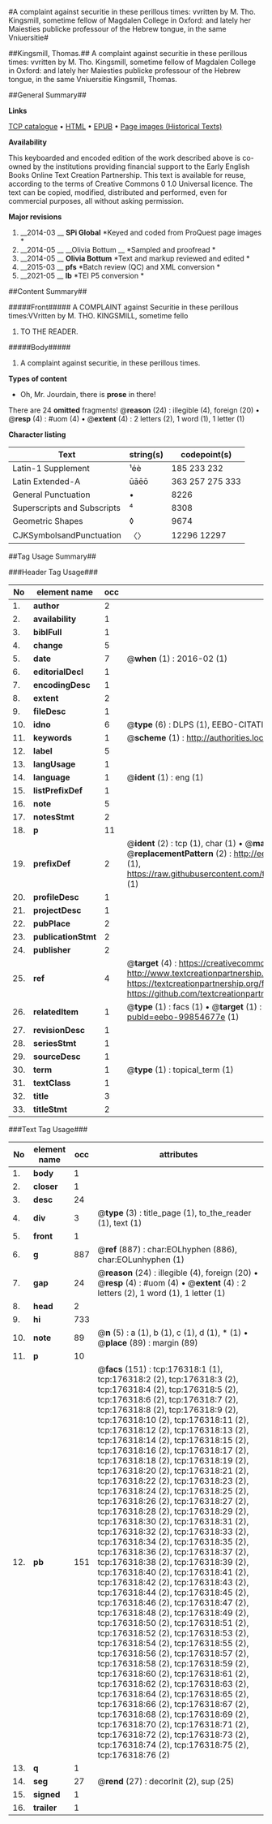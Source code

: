 #A complaint against securitie in these perillous times: vvritten by M. Tho. Kingsmill, sometime fellow of Magdalen College in Oxford: and lately her Maiesties publicke professour of the Hebrew tongue, in the same Vniuersitie#

##Kingsmill, Thomas.##
A complaint against securitie in these perillous times: vvritten by M. Tho. Kingsmill, sometime fellow of Magdalen College in Oxford: and lately her Maiesties publicke professour of the Hebrew tongue, in the same Vniuersitie
Kingsmill, Thomas.

##General Summary##

**Links**

[TCP catalogue](http://www.ota.ox.ac.uk/tcp/)  • 
[HTML](http://tei.it.ox.ac.uk/tcp/Texts-HTML/free/B14/B14343.html)  • 
[EPUB](http://tei.it.ox.ac.uk/tcp/Texts-EPUB/free/B14/B14343.epub) • 
[Page images (Historical Texts)](https://historicaltexts.jisc.ac.uk/eebo-99854677e)

**Availability**

This keyboarded and encoded edition of the work described above is co-owned by the
    institutions providing financial support to the Early English Books Online Text Creation
    Partnership. This text is available for reuse, according to the terms of  Creative Commons 0 1.0 Universal
    licence. The text can be copied, modified, distributed and performed, even for commercial
    purposes, all without asking permission.

**Major revisions**

1. __2014-03 __ __SPi Global__ *Keyed and coded from ProQuest page images *
1. __2014-05 __ __Olivia Bottum __ *Sampled and proofread *
1. __2014-05 __ __Olivia Bottum__ *Text and markup reviewed and edited *
1. __2015-03 __ __pfs__ *Batch review (QC) and XML conversion *
1. __2021-05 __ __lb__ *TEI P5 conversion *

##Content Summary##

#####Front#####
A COMPLAINT against Securitie in these perillous times:VVritten by M. THO. KINGSMILL, sometime fello
1. TO THE READER.

#####Body#####

1. A complaint against securitie, in these perillous times.

**Types of content**

  * Oh, Mr. Jourdain, there is **prose** in there!

There are 24 **omitted** fragments! 
 @__reason__ (24) : illegible (4), foreign (20)  •  @__resp__ (4) : #uom (4)  •  @__extent__ (4) : 2 letters (2), 1 word (1), 1 letter (1)

**Character listing**


|Text|string(s)|codepoint(s)|
|---|---|---|
|Latin-1 Supplement|¹éè|185 233 232|
|Latin Extended-A|ūāēō|363 257 275 333|
|General Punctuation|•|8226|
|Superscripts             and Subscripts|⁴|8308|
|Geometric Shapes|◊|9674|
|CJKSymbolsandPunctuation|〈〉|12296 12297|

##Tag Usage Summary##

###Header Tag Usage###

|No|element name|occ|attributes|
|---|---|---|---|
|1.|__author__|2||
|2.|__availability__|1||
|3.|__biblFull__|1||
|4.|__change__|5||
|5.|__date__|7| @__when__ (1) : 2016-02 (1)|
|6.|__editorialDecl__|1||
|7.|__encodingDesc__|1||
|8.|__extent__|2||
|9.|__fileDesc__|1||
|10.|__idno__|6| @__type__ (6) : DLPS (1), EEBO-CITATION (1), VID (1), EEBO-PROQUEST (1), STC (2)|
|11.|__keywords__|1| @__scheme__ (1) : http://authorities.loc.gov/ (1)|
|12.|__label__|5||
|13.|__langUsage__|1||
|14.|__language__|1| @__ident__ (1) : eng (1)|
|15.|__listPrefixDef__|1||
|16.|__note__|5||
|17.|__notesStmt__|2||
|18.|__p__|11||
|19.|__prefixDef__|2| @__ident__ (2) : tcp (1), char (1)  •  @__matchPattern__ (2) : ([0-9\-]+):([0-9IVX]+) (1), (.+) (1)  •  @__replacementPattern__ (2) : http://eebo.chadwyck.com/downloadtiff?vid=$1&page=$2 (1), https://raw.githubusercontent.com/textcreationpartnership/Texts/master/tcpchars.xml#$1 (1)|
|20.|__profileDesc__|1||
|21.|__projectDesc__|1||
|22.|__pubPlace__|2||
|23.|__publicationStmt__|2||
|24.|__publisher__|2||
|25.|__ref__|4| @__target__ (4) : https://creativecommons.org/publicdomain/zero/1.0/ (1), http://www.textcreationpartnership.org/docs/. (1), https://textcreationpartnership.org/faq/#faq05 (1), https://github.com/textcreationpartnership (1)|
|26.|__relatedItem__|1| @__type__ (1) : facs (1)  •  @__target__ (1) : https://data.historicaltexts.jisc.ac.uk/view?pubId=eebo-99854677e (1)|
|27.|__revisionDesc__|1||
|28.|__seriesStmt__|1||
|29.|__sourceDesc__|1||
|30.|__term__|1| @__type__ (1) : topical_term (1)|
|31.|__textClass__|1||
|32.|__title__|3||
|33.|__titleStmt__|2||


###Text Tag Usage###

|No|element name|occ|attributes|
|---|---|---|---|
|1.|__body__|1||
|2.|__closer__|1||
|3.|__desc__|24||
|4.|__div__|3| @__type__ (3) : title_page (1), to_the_reader (1), text (1)|
|5.|__front__|1||
|6.|__g__|887| @__ref__ (887) : char:EOLhyphen (886), char:EOLunhyphen (1)|
|7.|__gap__|24| @__reason__ (24) : illegible (4), foreign (20)  •  @__resp__ (4) : #uom (4)  •  @__extent__ (4) : 2 letters (2), 1 word (1), 1 letter (1)|
|8.|__head__|2||
|9.|__hi__|733||
|10.|__note__|89| @__n__ (5) : a (1), b (1), c (1), d (1), * (1)  •  @__place__ (89) : margin (89)|
|11.|__p__|10||
|12.|__pb__|151| @__facs__ (151) : tcp:176318:1 (1), tcp:176318:2 (2), tcp:176318:3 (2), tcp:176318:4 (2), tcp:176318:5 (2), tcp:176318:6 (2), tcp:176318:7 (2), tcp:176318:8 (2), tcp:176318:9 (2), tcp:176318:10 (2), tcp:176318:11 (2), tcp:176318:12 (2), tcp:176318:13 (2), tcp:176318:14 (2), tcp:176318:15 (2), tcp:176318:16 (2), tcp:176318:17 (2), tcp:176318:18 (2), tcp:176318:19 (2), tcp:176318:20 (2), tcp:176318:21 (2), tcp:176318:22 (2), tcp:176318:23 (2), tcp:176318:24 (2), tcp:176318:25 (2), tcp:176318:26 (2), tcp:176318:27 (2), tcp:176318:28 (2), tcp:176318:29 (2), tcp:176318:30 (2), tcp:176318:31 (2), tcp:176318:32 (2), tcp:176318:33 (2), tcp:176318:34 (2), tcp:176318:35 (2), tcp:176318:36 (2), tcp:176318:37 (2), tcp:176318:38 (2), tcp:176318:39 (2), tcp:176318:40 (2), tcp:176318:41 (2), tcp:176318:42 (2), tcp:176318:43 (2), tcp:176318:44 (2), tcp:176318:45 (2), tcp:176318:46 (2), tcp:176318:47 (2), tcp:176318:48 (2), tcp:176318:49 (2), tcp:176318:50 (2), tcp:176318:51 (2), tcp:176318:52 (2), tcp:176318:53 (2), tcp:176318:54 (2), tcp:176318:55 (2), tcp:176318:56 (2), tcp:176318:57 (2), tcp:176318:58 (2), tcp:176318:59 (2), tcp:176318:60 (2), tcp:176318:61 (2), tcp:176318:62 (2), tcp:176318:63 (2), tcp:176318:64 (2), tcp:176318:65 (2), tcp:176318:66 (2), tcp:176318:67 (2), tcp:176318:68 (2), tcp:176318:69 (2), tcp:176318:70 (2), tcp:176318:71 (2), tcp:176318:72 (2), tcp:176318:73 (2), tcp:176318:74 (2), tcp:176318:75 (2), tcp:176318:76 (2)|
|13.|__q__|1||
|14.|__seg__|27| @__rend__ (27) : decorInit (2), sup (25)|
|15.|__signed__|1||
|16.|__trailer__|1||
